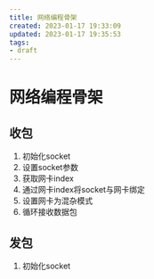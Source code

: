 ```yaml
---
title: 网络编程骨架
created: 2023-01-17 19:33:09
updated: 2023-01-17 19:35:53
tags: 
- draft
---
```


# 网络编程骨架

## 收包

1. 初始化socket
2. 设置socket参数
3. 获取网卡index
4. 通过网卡index将socket与网卡绑定
5. 设置网卡为混杂模式
6. 循环接收数据包

## 发包

1. 初始化socket
